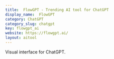 ```yaml
---
title:  FlowGPT - Trending AI tool for ChatGPT
display_name:  FlowGPT
category: ChatGPT
category_slug: chatgpt
key: flowgpt_ai
website: https://flowgpt.ai/
layout: aitool
---
```


Visual interface for ChatGPT.
